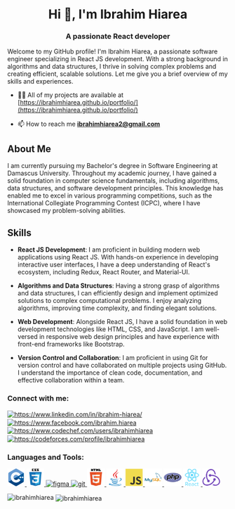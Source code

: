 <h1 align="center">Hi 👋, I'm Ibrahim Hiarea</h1>
<h3 align="center">A passionate React developer</h3>

Welcome to my GitHub profile! I'm Ibrahim Hiarea, a passionate software engineer specializing in React JS development. With a strong background in algorithms and data structures, I thrive in solving complex problems and creating efficient, scalable solutions. Let me give you a brief overview of my skills and experiences.

- 👨‍💻 All of my projects are available at [https://ibrahimhiarea.github.io/portfolio/](https://ibrahimhiarea.github.io/portfolio/)

- 📫 How to reach me **ibrahimhiarea2@gmail.com**
  
## About Me

I am currently pursuing my Bachelor's degree in Software Engineering at Damascus University. Throughout my academic journey, I have gained a solid foundation in computer science fundamentals, including algorithms, data structures, and software development principles. This knowledge has enabled me to excel in various programming competitions, such as the International Collegiate Programming Contest (ICPC), where I have showcased my problem-solving abilities.

## Skills

- **React JS Development**: I am proficient in building modern web applications using React JS. With hands-on experience in developing interactive user interfaces, I have a deep understanding of React's ecosystem, including Redux, React Router, and Material-UI.

- **Algorithms and Data Structures**: Having a strong grasp of algorithms and data structures, I can efficiently design and implement optimized solutions to complex computational problems. I enjoy analyzing algorithms, improving time complexity, and finding elegant solutions.

- **Web Development**: Alongside React JS, I have a solid foundation in web development technologies like HTML, CSS, and JavaScript. I am well-versed in responsive web design principles and have experience with front-end frameworks like Bootstrap.

- **Version Control and Collaboration**: I am proficient in using Git for version control and have collaborated on multiple projects using GitHub. I understand the importance of clean code, documentation, and effective collaboration within a team.


<h3 align="left">Connect with me:</h3>
<p align="left">
<a href="https://linkedin.com/in/https://www.linkedin.com/in/ibrahim-hiarea/" target="blank"><img align="center" src="https://raw.githubusercontent.com/rahuldkjain/github-profile-readme-generator/master/src/images/icons/Social/linked-in-alt.svg" alt="https://www.linkedin.com/in/ibrahim-hiarea/" height="30" width="40" /></a>
<a href="https://fb.com/https://www.facebook.com/ibrahim.hiarea" target="blank"><img align="center" src="https://raw.githubusercontent.com/rahuldkjain/github-profile-readme-generator/master/src/images/icons/Social/facebook.svg" alt="https://www.facebook.com/ibrahim.hiarea" height="30" width="40" /></a>
<a href="https://www.codechef.com/users/https://www.codechef.com/users/ibrahimhiarea" target="blank"><img align="center" src="https://cdn.jsdelivr.net/npm/simple-icons@3.1.0/icons/codechef.svg" alt="https://www.codechef.com/users/ibrahimhiarea" height="30" width="40" /></a>
<a href="https://codeforces.com/profile/https://codeforces.com/profile/ibrahimhiarea" target="blank"><img align="center" src="https://raw.githubusercontent.com/rahuldkjain/github-profile-readme-generator/master/src/images/icons/Social/codeforces.svg" alt="https://codeforces.com/profile/ibrahimhiarea" height="30" width="40" /></a>
</p>

<h3 align="left">Languages and Tools:</h3>
<p align="left"> <a href="https://www.w3schools.com/cpp/" target="_blank" rel="noreferrer"> <img src="https://raw.githubusercontent.com/devicons/devicon/master/icons/cplusplus/cplusplus-original.svg" alt="cplusplus" width="40" height="40"/> </a> <a href="https://www.w3schools.com/css/" target="_blank" rel="noreferrer"> <img src="https://raw.githubusercontent.com/devicons/devicon/master/icons/css3/css3-original-wordmark.svg" alt="css3" width="40" height="40"/> </a> <a href="https://www.figma.com/" target="_blank" rel="noreferrer"> <img src="https://www.vectorlogo.zone/logos/figma/figma-icon.svg" alt="figma" width="40" height="40"/> </a> <a href="https://git-scm.com/" target="_blank" rel="noreferrer"> <img src="https://www.vectorlogo.zone/logos/git-scm/git-scm-icon.svg" alt="git" width="40" height="40"/> </a> <a href="https://www.w3.org/html/" target="_blank" rel="noreferrer"> <img src="https://raw.githubusercontent.com/devicons/devicon/master/icons/html5/html5-original-wordmark.svg" alt="html5" width="40" height="40"/> </a> <a href="https://www.java.com" target="_blank" rel="noreferrer"> <img src="https://raw.githubusercontent.com/devicons/devicon/master/icons/java/java-original.svg" alt="java" width="40" height="40"/> </a> <a href="https://developer.mozilla.org/en-US/docs/Web/JavaScript" target="_blank" rel="noreferrer"> <img src="https://raw.githubusercontent.com/devicons/devicon/master/icons/javascript/javascript-original.svg" alt="javascript" width="40" height="40"/> </a> <a href="https://www.mysql.com/" target="_blank" rel="noreferrer"> <img src="https://raw.githubusercontent.com/devicons/devicon/master/icons/mysql/mysql-original-wordmark.svg" alt="mysql" width="40" height="40"/> </a> <a href="https://www.php.net" target="_blank" rel="noreferrer"> <img src="https://raw.githubusercontent.com/devicons/devicon/master/icons/php/php-original.svg" alt="php" width="40" height="40"/> </a> <a href="https://reactjs.org/" target="_blank" rel="noreferrer"> <img src="https://raw.githubusercontent.com/devicons/devicon/master/icons/react/react-original-wordmark.svg" alt="react" width="40" height="40"/> </a> <a href="https://redux.js.org" target="_blank" rel="noreferrer"> <img src="https://raw.githubusercontent.com/devicons/devicon/master/icons/redux/redux-original.svg" alt="redux" width="40" height="40"/> </a> </p>

<p><img align="left" src="https://github-readme-stats.vercel.app/api/top-langs?username=ibrahimhiarea&show_icons=true&locale=en&layout=compact" alt="ibrahimhiarea" /></p>

<p>&nbsp;<img align="center" src="https://github-readme-stats.vercel.app/api?username=ibrahimhiarea&show_icons=true&locale=en" alt="ibrahimhiarea" /></p>
